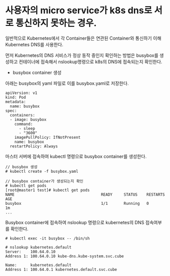 # 사용자의 micro service가 k8s dns로 서로 통신하지 못하는 경우.

일반적으로 Kubernetes에서 각 Container들은 연관된 Container와 통신하기 이해 Kubernetes DNS를 사용한다.

먼저 Kubernetes의 DNS 서비스가 정상 동작 중인지 확인하는 방법은 busybox를 생성하고 컨테이너에 접속해서 nslookup명령으로 k8s의 DNS에 접속되는지 확인한다.

* busybox container 생성

아래는 busybox의 yaml 파일로 이를 busybox.yaml로 저장한다.

```
apiVersion: v1
kind: Pod
metadata:
  name: busybox
spec:
  containers:
  - image: busybox
    command:
      - sleep
      - "3600"
    imagePullPolicy: IfNotPresent
    name: busybox
  restartPolicy: Always
```

마스터 서버에 접속하여 kubectl 명령으로 busybox container를 생성한다.

```
// busybox 생성
# kubectl create -f busybox.yaml

// busybox container가 생성되는지 확인
# kubectl get pods
[root@master1 test]# kubectl get pods
NAME                                      READY     STATUS    RESTARTS   AGE
busybox                                   1/1       Running   0          1m
...
```

Busybox container에 접속하여 nslookup 명령으로 kubernetes의 DNS 접속여부를 확인한다.

```
# kubectl exec -it busybox -- /bin/sh

# nslookup kubernetes.default
Server:    100.64.0.10
Address 1: 100.64.0.10 kube-dns.kube-system.svc.cube

Name:      kubernetes.default
Address 1: 100.64.0.1 kubernetes.default.svc.cube
```



